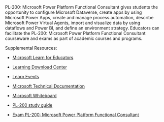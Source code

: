 

PL-200: Microsoft Power Platform Functional Consultant gives students the opportunity to configure Microsoft Dataverse, create apps by using Microsoft Power Apps, create and manage process automation, describe Microsoft Power Virtual Agents, import and visualize data by using dataflows and Power BI, and define an environment strategy. Educators can facilitate the PL-200: Microsoft Power Platform Functional Consultant courseware and exams as part of academic courses and programs. 

Supplemental Resources: 

- [Microsoft Learn for Educators](https://aka.ms/msle)   

- [Learning Download Center](https://aka.ms/ldc)

- [Learn Events](https://aka.ms/LearnTV)

- [Microsoft Technical Documentation](https://aka.ms/docs)

- [Microsoft Whiteboard ](https://aka.ms/whiteboard)

- [PL-200 study guide](https://aka.ms/PL200-StudyGuide) 

- [Exam PL-200: Microsoft Power Platform Functional Consultant](https://github.com/MicrosoftLearning/SC-300-Identity-and-Access-Administrator/blob/master/Instructions/Labs/Lab_21_GrantTenantWideAdminConsentToAnApplication.md) 